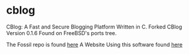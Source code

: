 cblog
=====

CBlog: A Fast and Secure Blogging Platform Written in C. Forked CBlog Version 0.1.6 Found on FreeBSD's ports tree. 

The Fossil repo is found [here](http://fossil.etoilebsd.net/cblog)
A Website Using this software found [here](http://blog.etoilebsd.net/)